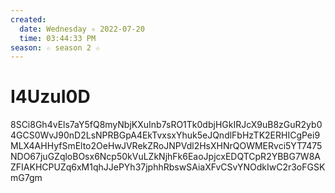 ```yaml
---
created:
  date: Wednesday ✧ 2022-07-20
  time: 03:44:33 PM
season: ☆ season 2 ☆
---
```


# I4UzuI0D

8SCi8Gh4vEls7aY5fQ8myNbjKXuInb7sRO1Tk0dbjHGkIRJcX9uB8zGuR2yb04GCS0WvJ90nD2LsNPRBGpA4EkTvxsxYhuk5eJQndlFbHzTK2ERHICgPei9MLX4AHHyfSmElto2OeHwJVRekZRoJNPVdl2HsXHNrQOWMERvci5YT7475NDO67juGZqloBOsx6Ncp50kVuLZkNjhFk6EaoJpjcxEDQTCpR2YBBG7W8AZFIAKHCPUZq6xM1qhJJePYh37jphhRbswSAiaXFvCSvYNOdkIwC2r3oFGSKmG7gm
